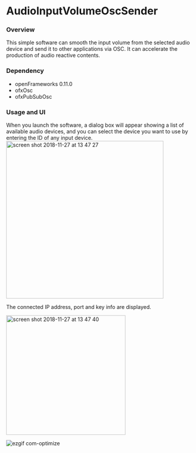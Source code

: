 # AudioInputVolumeOscSender

### Overview
This simple software can smooth the input volume from the selected audio device and send it to other applications via OSC.
It can accelerate the production of audio reactive contents.

### Dependency
- openFrameworks 0.11.0
- ofxOsc
- ofxPubSubOsc


### Usage and UI
When you launch the software, a dialog box will appear showing a list of available audio devices, and you can select the device you want to use by entering the ID of any input device.
<img width="422" alt="screen shot 2018-11-27 at 13 47 27" src="https://user-images.githubusercontent.com/23047341/49059386-fe6faa00-f24b-11e8-88ef-43b4c579fc5d.png">


The connected IP address, port and key info are displayed.

<img width="320" alt="screen shot 2018-11-27 at 13 47 40" src="https://user-images.githubusercontent.com/23047341/49059399-17785b00-f24c-11e8-9b00-02182243f662.png">

![ezgif com-optimize](https://user-images.githubusercontent.com/23047341/49064181-65498f00-f25d-11e8-87be-97c8789ddbba.gif)
